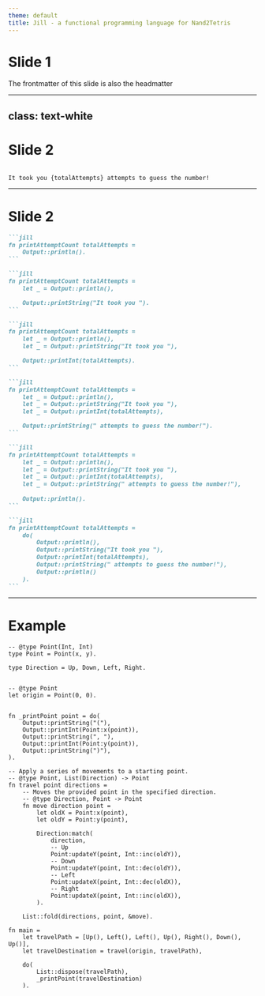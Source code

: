 ```yaml
---
theme: default
title: Jill - a functional programming language for Nand2Tetris
---
```


# Slide 1

The frontmatter of this slide is also the headmatter

---
class: text-white
---

# Slide 2
```

It took you {totalAttempts} attempts to guess the number!

```
---

# Slide 2

````md magic-move
```jill
fn printAttemptCount totalAttempts =
	Output::println().
```

```jill
fn printAttemptCount totalAttempts =
	let _ = Output::println(),

	Output::printString("It took you ").
```

```jill
fn printAttemptCount totalAttempts =
	let _ = Output::println(),
	let _ = Output::printString("It took you "),

	Output::printInt(totalAttempts).
```

```jill
fn printAttemptCount totalAttempts =
	let _ = Output::println(),
	let _ = Output::printString("It took you "),
	let _ = Output::printInt(totalAttempts),

	Output::printString(" attempts to guess the number!").
```

```jill
fn printAttemptCount totalAttempts =
	let _ = Output::println(),
	let _ = Output::printString("It took you "),
	let _ = Output::printInt(totalAttempts),
	let _ = Output::printString(" attempts to guess the number!"),
	
	Output::println().
```

```jill
fn printAttemptCount totalAttempts =
    do(
        Output::println(),
        Output::printString("It took you "),
        Output::printInt(totalAttempts),
        Output::printString(" attempts to guess the number!"),
        Output::println()
    ).
```

````

---

# Example

```jill {all|1|1-4|7-8|11-}{maxHeight: '40vh'}
-- @type Point(Int, Int)
type Point = Point(x, y).

type Direction = Up, Down, Left, Right.


-- @type Point
let origin = Point(0, 0).


fn _printPoint point = do(
    Output::printString("("),
    Output::printInt(Point:x(point)),
    Output::printString(", "),
    Output::printInt(Point:y(point)),
    Output::printString(")"),
).

-- Apply a series of movements to a starting point.
-- @type Point, List(Direction) -> Point
fn travel point directions =
    -- Moves the provided point in the specified direction.
    -- @type Direction, Point -> Point
    fn move direction point =
        let oldX = Point:x(point),
        let oldY = Point:y(point),

        Direction:match(
            direction,
            -- Up
            Point:updateY(point, Int::inc(oldY)),
            -- Down
            Point:updateY(point, Int::dec(oldY)),
            -- Left
            Point:updateX(point, Int::dec(oldX)),
            -- Right
            Point:updateX(point, Int::inc(oldX)),
        ).
    
    List::fold(directions, point, &move).

fn main =
    let travelPath = [Up(), Left(), Left(), Up(), Right(), Down(), Up()],
    let travelDestination = travel(origin, travelPath),

    do(
        List::dispose(travelPath),
        _printPoint(travelDestination)
    ).
```